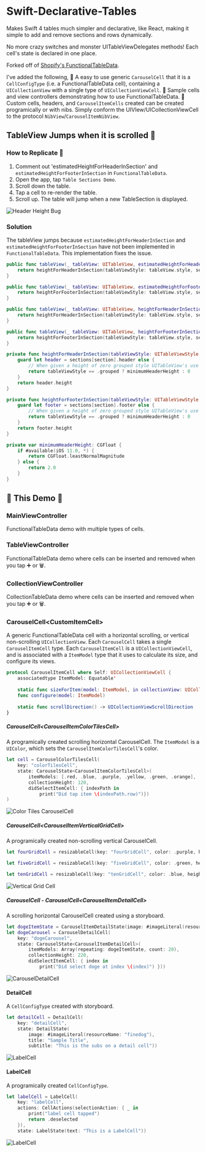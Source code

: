 # Swift-Declarative-Tables
Makes Swift 4 tables much simpler and declarative, like React, making it simple to add and remove sections and rows dynamically.

No more crazy switches and monster UITableViewDelegates methods! Each cell's state is declared in one place.

Forked off of [Shopify's FunctionalTableData](https://github.com/Shopify/FunctionalTableData). 

I've added the following,
🌟 A easy to use generic `CarouselCell` that it is a `CellConfigType` (i.e. a FunctionalTableData cell), containing a `UICollectionView` with a single type of `UICollectionViewCell`.
🌟 Sample cells and view controllers demonstrating how to use FunctionalTableData.
🌟 Custom cells, headers, and `CarouselItemCells` created can be created programically or with nibs. Simply conform the UIVIew/UICollectionViewCell to the protocol `NibView`/`CarouselItemNibView`.

## TableView Jumps when it is scrolled 🐛
### How to Replicate 🐛 
1. Comment out 'estimatedHeightForHeaderInSection' and `estimatedHeightForFooterInSection` in `FunctionalTableData`.
2. Open the app, tap `Table Sections Demo`.
3. Scroll down the table.
4. Tap a cell to re-render the table.
5. Scroll up. The table will jump when a new TableSection is displayed.

![Header Height Bug][buggif]

### Solution
The tableView jumps because `estimatedHeightForHeaderInSection` and `estimatedHeightForFooterInSection` have not been implemented in `FunctionalTableData`.
This implementation fixes the issue.

```swift
public func tableView(_ tableView: UITableView, estimatedHeightForHeaderInSection section: Int) -> CGFloat {
    return heightForHeaderInSection(tableViewStyle: tableView.style, section: section)
}

public func tableView(_ tableView: UITableView, estimatedHeightForFooterInSection section: Int) -> CGFloat {
    return heightForFooterInSection(tableViewStyle: tableView.style, section: section)
}

public func tableView(_ tableView: UITableView, heightForHeaderInSection section: Int) -> CGFloat {
    return heightForHeaderInSection(tableViewStyle: tableView.style, section: section)
}

public func tableView(_ tableView: UITableView, heightForFooterInSection section: Int) -> CGFloat {
    return heightForFooterInSection(tableViewStyle: tableView.style, section: section)
}

private func heightForHeaderInSection(tableViewStyle: UITableViewStyle, section: Int) -> CGFloat {
    guard let header = sections[section].header else {
        // When given a height of zero grouped style UITableView's use their default value instead of zero. By returning CGFloat.min we get around this behavior and force UITableView to end up using a height of zero after all.
        return tableViewStyle == .grouped ? minimumHeaderHeight : 0
    }
    return header.height
}

private func heightForFooterInSection(tableViewStyle: UITableViewStyle, section: Int) -> CGFloat {
    guard let footer = sections[section].footer else {
        // When given a height of zero grouped style UITableView's use their default value instead of zero. By returning CGFloat.min we get around this behavior and force UITableView to end up using a height of zero after all.
        return tableViewStyle == .grouped ? minimumHeaderHeight : 0
    }
    return footer.height
}

private var minimumHeaderHeight: CGFloat {
    if #available(iOS 11.0, *) {
        return CGFloat.leastNormalMagnitude
    } else {
        return 2.0
    }
}
```

## 🌟 This Demo 🌟 

### MainViewController
FunctionalTableData demo with multiple types of cells.

### TableViewController
FunctionalTableData demo where cells can be inserted and removed when you tap ➕ or 🗑.

### CollectionViewController
CollectionTableData demo where cells can be inserted and removed when you tap ➕ or 🗑.

### CarouselCell\<CustomItemCell\>
A generic FunctionalTableData cell with a horizontal scrolling, or vertical non-scrolling `UICollectionView`.
Each `CarouselCell` takes a single `CarouselItemCell` type.
Each `CarouselItemCell` is a `UICollectionViewCell`, and is associated with a `ItemModel` type that it uses to calculate its size, and configure its views.


```swift
protocol CarouselItemCell where Self: UICollectionViewCell {
	associatedtype ItemModel: Equatable'
	
	static func sizeForItem(model: ItemModel, in collectionView: UICollectionView) -> CGSize
	func configure(model: ItemModel)
	
	static func scrollDirection() -> UICollectionViewScrollDirection
}
```

##### CarouselCell\<CarouselItemColorTilesCell\>
A programically created scrolling horizontal CarouselCell.
The `ItemModel` is a `UIColor`, which sets the `CarouselItemColorTilesCell`'s color.

```swift
let cell = CarouselColorTilesCell(
	key: "colorTilesCell",
	state: CarouselState<CarouselItemColorTilesCell>(
		itemModels: [.red, .blue, .purple, .yellow, .green, .orange],
		collectionHeight: 120,
		didSelectItemCell: { indexPath in
			print("Did tap item \(indexPath.row)")})
)
```

![Color Tiles CarouselCell][colorTilesGif]

##### CarouselCell\<CarouselItemVerticalGridCell\>
A programically created non-scrolling vertical CarouselCell.

```swift
let fourGridCell = resizableCell(key: "fourGridCell", color: .purple, height: 100, itemsPerRow: [1, 3])

let fiveGridCell = resizableCell(key: "fiveGridCell", color: .green, height: 100, itemsPerRow: [2, 3])

let tenGridCell = resizableCell(key: "tenGridCell", color: .blue, height: 100, itemsPerRow: [4, 3, 2, 1])
```

![Vertical Grid Cell][verticalCarousel]


##### CarouselCell - CarouselCell\<CarouselItemDetailCell\>
A scrolling horizontal CarouselCell created using a storyboard.

```swift
let dogeItemState = CarouselItemDetailState(image: #imageLiteral(resourceName: "finedog"), title: "Doge", subtitle: "This is fine")
let dogeCarousel = CarouselDetailCell(
	key: "dogeCarousel",
	state: CarouselState<CarouselItemDetailCell>(
		itemModels: Array(repeating: dogeItemState, count: 20),
		collectionHeight: 220,
		didSelectItemCell: { index in
			print("Did select doge at index \(index)") }))
```

![CarouselDetailCell][dogegif]

#### DetailCell
A `CellConfigType` created with storyboard.

```swift
let detailCell = DetailCell(
	key: "detailCell",
	state: DetailState(
		image: #imageLiteral(resourceName: "finedog"),
		title: "Sample Title",
		subtitle: "This is the subs on a detail cell"))
```

![LabelCell][detailCell]


#### LabelCell
A programically created `CellConfigType`.

```swift
let labelCell = LabelCell(
	key: "labelCell",
	actions: CellActions(selectionAction: { _ in
		print("label cell tapped")
		return .deselected
	}),
	state: LabelState(text: "This is a LabelCell"))

```

![LabelCell][labelCell]


[buggif]: https://github.com/p-sun/Swift-Declarative-Tables/blob/master/Images/Issue.gif
[colorTilesGif]: https://github.com/p-sun/Swift-Declarative-Tables/blob/master/Images/ColorTilesCarouselCell.gif
[dogegif]: https://github.com/p-sun/Swift-Declarative-Tables/blob/master/Images/DogeCell.gif
[verticalCarousel]: https://github.com/p-sun/Swift-Declarative-Tables/blob/master/Images/VerticalCarousel.png
[labelCell]: https://github.com/p-sun/Swift-Declarative-Tables/blob/master/Images/LabelCell.png
[detailCell]: https://github.com/p-sun/Swift-Declarative-Tables/blob/master/Images/DetailCell.png
